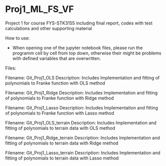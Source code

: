 # Proj1_ML_FS_VF
Project 1 for course FYS-STK3155 including final report, codes with test calculations and other supporting material

How to use:
- When opening one of the jupyter notebook files, please run the programm cell by cell from top down, otherwise their might be   problems with defined variables that are overwritten.




Files:

Filename: Git_Proj1_OLS
Description: Includes Implementation and fitting of polynomials to Franke function with OLS method

Filename: Git_Proj1_Ridge
Description: Includes Implementation and fitting of polynomials to Franke function with Ridge method

Filename: Git_Proj1_Lasso
Description: Includes Implementation and fitting of polynomials to Franke function with Lasso method


Filename: Git_Proj1_OLS_terrain
Description: Includes Implementation and fitting of polynomials to terrain data with OLS method

Filename: Git_Proj1_Ridge_terrain
Description: Includes Implementation and fitting of polynomials to terrain data with Ridge method

Filename: Git_Proj1_Lasso_terrain
Description: Includes Implementation and fitting of polynomials to terrain data with Lasso method
